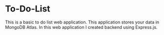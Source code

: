 # To-Do-List
This is a basic to do list web application.
This application stores your data in MongoDB Atlas.
In this web application I created backend using Express.js. 
